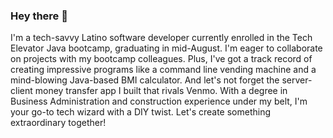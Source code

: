 ### Hey there 👋
I'm a tech-savvy Latino software developer currently enrolled in the Tech Elevator Java bootcamp, graduating in mid-August. 
I'm eager to collaborate on projects with my bootcamp colleagues. Plus, I've got a track record of creating impressive programs like a command line vending machine and a mind-blowing Java-based BMI calculator. And let's not forget the server-client money transfer app I built that rivals Venmo. With a degree in Business Administration and construction experience under my belt, I'm your go-to tech wizard with a DIY twist. Let's create something extraordinary together!

<!--
**danielevaldez/danielevaldez** is a ✨ _special_ ✨ repository because its `README.md` (this file) appears on your GitHub profile.

Here are some ideas to get you started:

- 🔭 I’m currently working on ...
- 🌱 I’m currently learning ...
- 👯 I’m looking to collaborate on ...
- 🤔 I’m looking for help with ...
- 💬 Ask me about ...
- 📫 How to reach me: ...
- 😄 Pronouns: ...
- ⚡ Fun fact: ...
-->
